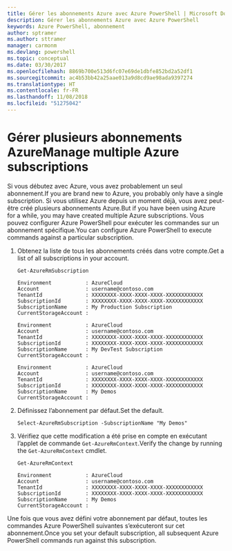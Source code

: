 ```yaml
---
title: Gérer les abonnements Azure avec Azure PowerShell | Microsoft Docs
description: Gérer les abonnements Azure avec Azure PowerShell
keywords: Azure PowerShell, abonnement
author: sptramer
ms.author: sttramer
manager: carmonm
ms.devlang: powershell
ms.topic: conceptual
ms.date: 03/30/2017
ms.openlocfilehash: 8869b700e513d6fc07e69de1dbfe852bd2a52df1
ms.sourcegitcommit: ac4b53bb42a25aae013a9d8cd9ae98ada9397274
ms.translationtype: HT
ms.contentlocale: fr-FR
ms.lasthandoff: 11/08/2018
ms.locfileid: "51275042"
---
```

# <a name="manage-multiple-azure-subscriptions"></a><span data-ttu-id="1a2e9-104">Gérer plusieurs abonnements Azure</span><span class="sxs-lookup"><span data-stu-id="1a2e9-104">Manage multiple Azure subscriptions</span></span>

<span data-ttu-id="1a2e9-105">Si vous débutez avec Azure, vous avez probablement un seul abonnement.</span><span class="sxs-lookup"><span data-stu-id="1a2e9-105">If you are brand new to Azure, you probably only have a single subscription.</span></span> <span data-ttu-id="1a2e9-106">Si vous utilisez Azure depuis un moment déjà, vous avez peut-être créé plusieurs abonnements Azure.</span><span class="sxs-lookup"><span data-stu-id="1a2e9-106">But if you have been using Azure for a while, you may have created multiple Azure subscriptions.</span></span> <span data-ttu-id="1a2e9-107">Vous pouvez configurer Azure PowerShell pour exécuter les commandes sur un abonnement spécifique.</span><span class="sxs-lookup"><span data-stu-id="1a2e9-107">You can configure Azure PowerShell to execute commands against a particular subscription.</span></span>

1. <span data-ttu-id="1a2e9-108">Obtenez la liste de tous les abonnements créés dans votre compte.</span><span class="sxs-lookup"><span data-stu-id="1a2e9-108">Get a list of all subscriptions in your account.</span></span>

    ```powershell-interactive
    Get-AzureRmSubscription
    ```

    ```output
    Environment           : AzureCloud
    Account               : username@contoso.com
    TenantId              : XXXXXXXX-XXXX-XXXX-XXXX-XXXXXXXXXXXX
    SubscriptionId        : XXXXXXXX-XXXX-XXXX-XXXX-XXXXXXXXXXXX
    SubscriptionName      : My Production Subscription
    CurrentStorageAccount :

    Environment           : AzureCloud
    Account               : username@contoso.com
    TenantId              : XXXXXXXX-XXXX-XXXX-XXXX-XXXXXXXXXXXX
    SubscriptionId        : XXXXXXXX-XXXX-XXXX-XXXX-XXXXXXXXXXXX
    SubscriptionName      : My DevTest Subscription
    CurrentStorageAccount :

    Environment           : AzureCloud
    Account               : username@contoso.com
    TenantId              : XXXXXXXX-XXXX-XXXX-XXXX-XXXXXXXXXXXX
    SubscriptionId        : XXXXXXXX-XXXX-XXXX-XXXX-XXXXXXXXXXXX
    SubscriptionName      : My Demos
    CurrentStorageAccount :
    ```

2. <span data-ttu-id="1a2e9-109">Définissez l’abonnement par défaut.</span><span class="sxs-lookup"><span data-stu-id="1a2e9-109">Set the default.</span></span>

    ```powershell-interactive
    Select-AzureRmSubscription -SubscriptionName "My Demos"
    ```

3. <span data-ttu-id="1a2e9-110">Vérifiez que cette modification a été prise en compte en exécutant l’applet de commande `Get-AzureRmContext`.</span><span class="sxs-lookup"><span data-stu-id="1a2e9-110">Verify the change by running the `Get-AzureRmContext` cmdlet.</span></span>

    ```powershell-interactive
    Get-AzureRmContext
    ```

    ```output
    Environment           : AzureCloud
    Account               : username@contoso.com
    TenantId              : XXXXXXXX-XXXX-XXXX-XXXX-XXXXXXXXXXXX
    SubscriptionId        : XXXXXXXX-XXXX-XXXX-XXXX-XXXXXXXXXXXX
    SubscriptionName      : My Demos
    CurrentStorageAccount :
    ```

<span data-ttu-id="1a2e9-111">Une fois que vous avez défini votre abonnement par défaut, toutes les commandes Azure PowerShell suivantes s’exécuteront sur cet abonnement.</span><span class="sxs-lookup"><span data-stu-id="1a2e9-111">Once you set your default subscription, all subsequent Azure PowerShell commands run against this subscription.</span></span>
